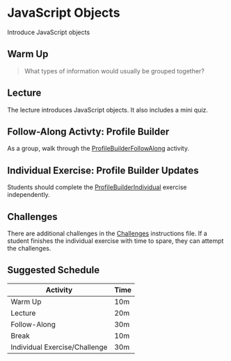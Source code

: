 # JavaScript Objects
Introduce JavaScript objects

## Warm Up
>What types of information would usually be grouped together?

## Lecture
The lecture introduces JavaScript objects. It also includes a mini quiz.

## Follow-Along Activty: Profile Builder
As a group, walk through the [ProfileBuilderFollowAlong](ProfileBuilderFollowAlong.md) activity.

## Individual Exercise: Profile Builder Updates
Students should complete the [ProfileBuilderIndividual](ProfileBuilderIndividual.md) exercise independently.

## Challenges
There are additional challenges in the [Challenges](Challenges.md) instructions file. If a student finishes the individual exercise with time to spare, they can attempt the challenges.
 
 ## Suggested Schedule
| Activity | Time |
|-|-|
| Warm Up | 10m |
| Lecture | 20m |
| Follow-Along | 30m |
| Break | 10m |
| Individual Exercise/Challenge | 30m |